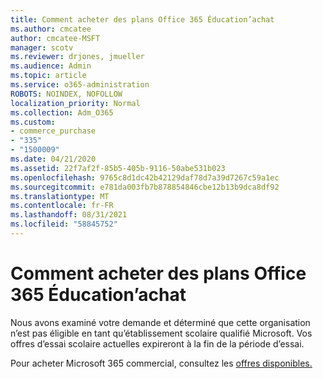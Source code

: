 ```yaml
---
title: Comment acheter des plans Office 365 Éducation’achat
ms.author: cmcatee
author: cmcatee-MSFT
manager: scotv
ms.reviewer: drjones, jmueller
ms.audience: Admin
ms.topic: article
ms.service: o365-administration
ROBOTS: NOINDEX, NOFOLLOW
localization_priority: Normal
ms.collection: Adm_O365
ms.custom:
- commerce_purchase
- "335"
- "1500009"
ms.date: 04/21/2020
ms.assetid: 22f7af2f-85b5-405b-9116-50abe531b023
ms.openlocfilehash: 9765c8d1dc42b42129daf78d7a39d7267c59a1ec
ms.sourcegitcommit: e781da003fb7b878854846cbe12b13b9dca8df92
ms.translationtype: MT
ms.contentlocale: fr-FR
ms.lasthandoff: 08/31/2021
ms.locfileid: "58845752"
---
```

# <a name="how-to-purchase-office-365-education-plans"></a>Comment acheter des plans Office 365 Éducation’achat

Nous avons examiné votre demande et déterminé que cette organisation n’est pas éligible en tant qu’établissement scolaire qualifié Microsoft. Vos offres d’essai scolaire actuelles expireront à la fin de la période d’essai.
  
Pour acheter Microsoft 365 commercial, consultez les [offres disponibles.](https://go.microsoft.com/fwlink/p/?linkid=868433)  